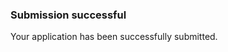 <div class="au-body">
  <div class="au-page-alerts au-page-alerts--success">
    <h3>Submission successful</h3>
    <p>Your application has been successfully submitted.</p>
  </div>
</div>